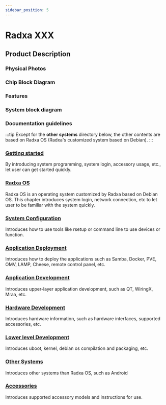 ```yaml
---
sidebar_position: 5
---
```


# Radxa XXX

<!-- XXX 产品型号 -->

## Product Description

### Physical Photos

### Chip Block Diagram

### Features

### System block diagram

### Documentation guidelines

:::tip
Except for the **other systems** directory below, the other contents are based on Radxa OS (Radxa's customized system based on Debian).
:::

### [Getting started](/template/sbc/getting-started)

By introducing system programming, system login, accessory usage, etc., let user can get started quickly.

### [Radxa OS](/template/sbc/radxa-os)

Radxa OS is an operating system customized by Radxa based on Debian OS.
This chapter introduces system login, network connection, etc to let user to be familiar with the system quickly.

### [System Configuration](/template/sbc/os-config)

Introduces how to use tools like rsetup or command line to use devices or function.

### [Application Deployment](/template/sbc/apps-deployment)

Introduces how to deploy the applications such as Samba, Docker, PVE, OMV, LAMP, Cheese, remote control panel, etc.

### [Application Development](/template/sbc/app-development)

Introduces upper-layer application development, such as QT, WiringX, Mraa, etc.

### [Hardware Development](/template/sbc/hardware-design)

Introduces hardware information, such as hardware interfaces, supported accessories, etc.

### [Lower level Development](/template/sbc/low-level-dev)

Introduces uboot, kernel, debian os compilation and packaging, etc.

### [Other Systems](/template/sbc/other-os)

Introduces other systems than Radxa OS, such as Android

### [Accessories](/template/sbc/accessories)

Introduces supported accessory models and instructions for use.
